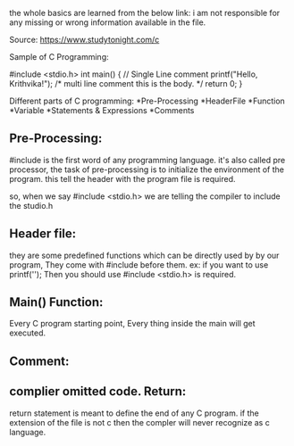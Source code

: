 the whole basics are learned from the below link: i am not responsible for any missing or wrong information available in the file.

Source: https://www.studytonight.com/c

Sample of C Programming:

#include <stdio.h>
int main()
{
    // Single Line comment
    printf("Hello, Krithvika!");
    /*
    multi line comment 
    this 
    is the body.
    */
    return 0;
}

Different parts of C programming:
*Pre-Processing
*HeaderFile
*Function
*Variable
*Statements & Expressions
*Comments

Pre-Processing:
--------------
#include is the first word of any programming language. it's also called pre processor, the task of pre-processing is to initialize the environment of the program. this tell the header with the program file is required.

so, when we say #include <stdio.h> we are telling the compiler to include the studio.h

Header file:
------------
they are some predefined functions which can be directly used by by our program, They come with #include before them.
ex: if you want to use printf(''); Then you should use #include <stdio.h> is required.

Main() Function:
-----------------
Every C program starting point, Every thing inside the main will get executed.

Comment:
--------
complier omitted code.
Return:
-------
return statement is meant to define the end of any C program. if the extension of the file is not c then the compler will never recognize as c language. 
